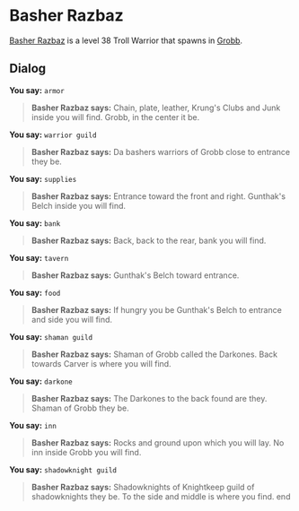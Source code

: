 # Basher Razbaz



[Basher Razbaz](/npc/52014) is a level 38 Troll Warrior that spawns in [Grobb](/zone/52).



## Dialog

**You say:** `armor`



>**Basher Razbaz says:** Chain, plate, leather, Krung's Clubs and Junk inside you will find.  Grobb, in the center it be.

**You say:** `warrior guild`



>**Basher Razbaz says:** Da bashers warriors of Grobb close to entrance they be.

**You say:** `supplies`



>**Basher Razbaz says:** Entrance toward the front and right.  Gunthak's Belch inside you will find.

**You say:** `bank`



>**Basher Razbaz says:** Back, back to the rear, bank you will find.

**You say:** `tavern`



>**Basher Razbaz says:** Gunthak's Belch toward entrance.

**You say:** `food`



>**Basher Razbaz says:** If hungry you be Gunthak's Belch to entrance and side you will find.

**You say:** `shaman guild`



>**Basher Razbaz says:** Shaman of Grobb called the Darkones.  Back towards Carver is where you will find.

**You say:** `darkone`



>**Basher Razbaz says:** The Darkones to the back found are they.  Shaman of Grobb they be.

**You say:** `inn`



>**Basher Razbaz says:** Rocks and ground upon which you will lay.  No inn inside Grobb you will find.

**You say:** `shadowknight guild`



>**Basher Razbaz says:** Shadowknights of Knightkeep guild of shadowknights they be.  To the side and middle is where you find.
end